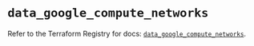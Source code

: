 # `data_google_compute_networks`

Refer to the Terraform Registry for docs: [`data_google_compute_networks`](https://registry.terraform.io/providers/hashicorp/google/5.13.0/docs/data-sources/compute_networks).
